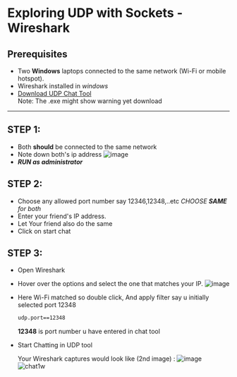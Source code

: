 # **Exploring UDP with Sockets - Wireshark**
## Prerequisites
- Two **Windows** laptops connected to the same network (Wi-Fi or mobile hotspot).
- Wireshark installed in _windows_
- [Download UDP Chat Tool](https://github.com/NemaAdarsh/Udp-Chat-Tool/raw/main/udp.exe) <br>
  Note: The .exe might show warning yet download
---
## **STEP 1:**
- Both **should** be connected to the same network
- Note down both's ip address
 ![image](https://github.com/user-attachments/assets/f8322d98-6e55-4382-aeeb-d8d4966227ac)
- **_RUN as administrator_**

## **STEP 2:**
- Choose any allowed port number say 12346,12348,..etc _CHOOSE **SAME** for both_ 
- Enter your friend's IP address.
- Let Your friend also do the same
- Click on start chat

## **STEP 3:**
- Open Wireshark
- Hover over the options and select the one that matches your IP.
  ![image](https://github.com/user-attachments/assets/bb599f20-3279-4281-afc0-cad2a7ec8462)
- Here Wi-Fi matched so double click, And apply filter
  say u initially selected port 12348<br>
   ```sh
   udp.port==12348
   ```
   **12348** is  port number u have entered in chat tool
- Start Chatting in UDP tool

  Your Wireshark captures would look like (2nd image) :
![image](https://github.com/user-attachments/assets/448d65ba-7ac0-4ab2-aee7-5ae6cbd39207)
![chat1w](https://github.com/user-attachments/assets/a2b863b9-4527-4b95-b43f-efcc12a6c052)

